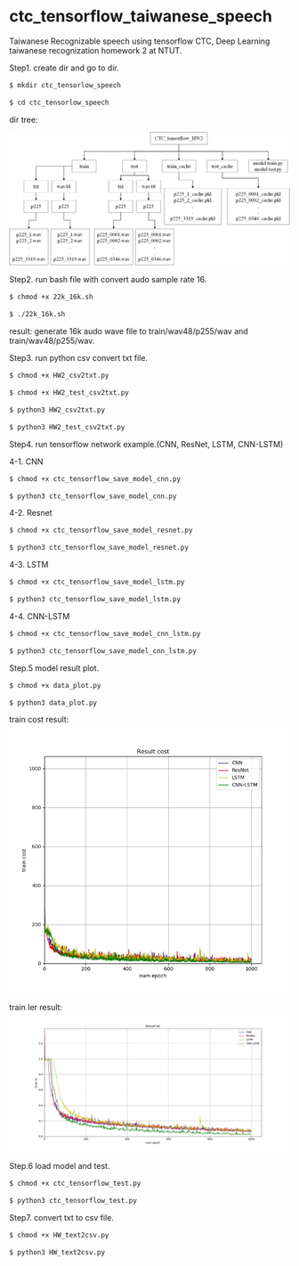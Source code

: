 # ctc_tensorflow_taiwanese_speech
Taiwanese Recognizable speech using tensorflow CTC, Deep Learning taiwanese recognization homework 2 at NTUT.

Step1. create dir and go to dir.

``` bash
$ mkdir ctc_tensorlow_speech
```

``` bash
$ cd ctc_tensorlow_speech
```
dir tree:

![image](https://github.com/qaz9517532846/ctc_tensorflow_taiwanese_speech/blob/master/result/dir_tree.jpg)

Step2. run bash file with convert audo sample rate 16.

``` bash
$ chmod +x 22k_16k.sh
```

``` bash
$ ./22k_16k.sh
```

result: generate 16k audo wave file to train/wav48/p255/wav and train/wav48/p255/wav.

Step3. run python csv convert txt file.
``` bash
$ chmod +x HW2_csv2txt.py
```

``` bash
$ chmod +x HW2_test_csv2txt.py
```

``` bash
$ python3 HW2_csv2txt.py
```

``` bash
$ python3 HW2_test_csv2txt.py
```

Step4. run tensorflow network example.(CNN, ResNet, LSTM, CNN-LSTM) 

4-1. CNN
``` bash
$ chmod +x ctc_tensorflow_save_model_cnn.py
```

``` bash
$ python3 ctc_tensorflow_save_model_cnn.py
```

4-2. Resnet
``` bash
$ chmod +x ctc_tensorflow_save_model_resnet.py
```

``` bash
$ python3 ctc_tensorflow_save_model_resnet.py
```

4-3. LSTM
``` bash
$ chmod +x ctc_tensorflow_save_model_lstm.py
```

``` bash
$ python3 ctc_tensorflow_save_model_lstm.py
```

4-4. CNN-LSTM
``` bash
$ chmod +x ctc_tensorflow_save_model_cnn_lstm.py
```

``` bash
$ python3 ctc_tensorflow_save_model_cnn_lstm.py
```

Step.5 model result plot.
``` bash
$ chmod +x data_plot.py
```

``` bash
$ python3 data_plot.py
```

train cost result:
![image](https://github.com/qaz9517532846/ctc_tensorflow_taiwanese_speech/blob/master/result/cost_result.jpeg)

train ler result:
![image](https://github.com/qaz9517532846/ctc_tensorflow_taiwanese_speech/blob/master/result/ler_result.jpeg)

Step.6 load model and test.

``` bash
$ chmod +x ctc_tensorflow_test.py
```

``` bash
$ python3 ctc_tensorflow_test.py
```

Step7. convert txt to csv file.
``` bash
$ chmod +x HW_text2csv.py
```

``` bash
$ python3 HW_text2csv.py
```
